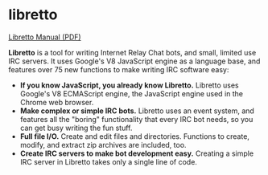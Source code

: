 # libretto

[Libretto Manual (PDF)](https://github.com/danhetrick/libretto/blob/master/manual.pdf)

**Libretto** is a tool for writing Internet Relay Chat bots, and small, limited use IRC servers. It uses Google's V8 JavaScript engine as a language base, and features over 75 new functions to make writing IRC software easy:

* **If you know JavaScript, you already know Libretto.** Libretto uses Google's V8 ECMAScript engine, the JavaScript engine used in the Chrome web browser.
* **Make complex or simple IRC bots.** Libretto uses an event system, and features all the "boring" functionality that every IRC bot needs, so you can get busy writing the fun stuff.
* **Full file I/O.** Create and edit files and directories.  Functions to create, modify, and extract zip archives are included, too.
* **Create IRC servers to make bot development easy.** Creating a simple IRC server in Libretto takes only a single line of code.
